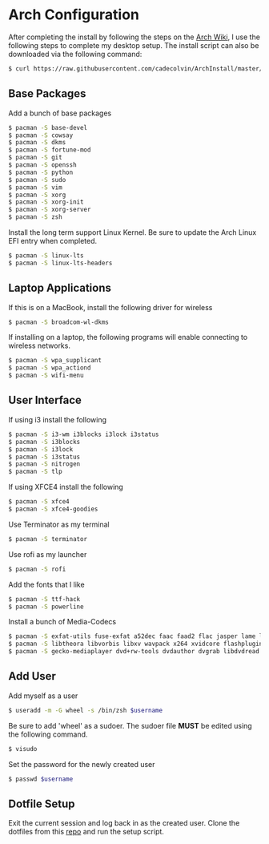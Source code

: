 # Arch Configuration
After completing the install by following the steps on the [Arch Wiki](https://wiki.archlinux.org/index.php/Installation_guide), I use the following steps to complete my desktop setup.
The install script can also be downloaded via the following command:
```bash
$ curl https://raw.githubusercontent.com/cadecolvin/ArchInstall/master/install.sh > install.sh
```

## Base Packages
Add a bunch of base packages
```bash
$ pacman -S base-devel
$ pacman -S cowsay
$ pacman -S dkms
$ pacman -S fortune-mod
$ pacman -S git
$ pacman -S openssh
$ pacman -S python
$ pacman -S sudo
$ pacman -S vim
$ pacman -S xorg
$ pacman -S xorg-init
$ pacman -S xorg-server
$ pacman -S zsh
```

Install the long term support Linux Kernel. Be sure to update the Arch Linux EFI entry when completed.
```bash
$ pacman -S linux-lts
$ pacman -S linux-lts-headers
```

## Laptop Applications
If this is on a MacBook, install the following driver for wireless
```bash
$ pacman -S broadcom-wl-dkms
```

If installing on a laptop, the following programs will enable connecting to wireless networks.
```bash
$ pacman -S wpa_supplicant
$ pacman -S wpa_actiond
$ pacman -S wifi-menu
```

## User Interface
If using i3 install the following
```bash
$ pacman -S i3-wm i3blocks i3lock i3status
$ pacman -S i3blocks
$ pacman -S i3lock
$ pacman -S i3status
$ pacman -S nitrogen
$ pacman -S tlp
```

If using XFCE4 install the following
```bash
$ pacman -S xfce4
$ pacman -S xfce4-goodies
```

Use Terminator as my terminal
```bash
$ pacman -S terminator
```

Use rofi as my launcher
```bash
$ pacman -S rofi
```

Add the fonts that I like
```bash
$ pacman -S ttf-hack
$ pacman -S powerline
```

Install a bunch of Media-Codecs
```bash
$ pacman -S exfat-utils fuse-exfat a52dec faac faad2 flac jasper lame libdca libdv gst-libav 
$ pacman -S libtheora libvorbis libxv wavpack x264 xvidcore flashplugin libdvdcss libmad
$ pacman -S gecko-mediaplayer dvd+rw-tools dvdauthor dvgrab libdvdread libdvdnav  libmpeg2
```

## Add User
Add myself as a user
```bash
$ useradd -m -G wheel -s /bin/zsh $username
```

Be sure to add 'wheel' as a sudoer. The sudoer file **MUST** be edited using the following command.
```bash
$ visudo
```

Set the password for the newly created user
```bash
$ passwd $username
```

## Dotfile Setup
Exit the current session and log back in as the created user.
Clone the dotfiles from this [repo](https://github.com/cadecolvin/dotfiles) and run the setup script.
